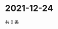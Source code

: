 # 2021-12-24

共 0 条

<!-- BEGIN WEIBO -->
<!-- 最后更新时间 Fri Dec 24 2021 01:23:07 GMT+0800 (China Standard Time) -->

<!-- END WEIBO -->
